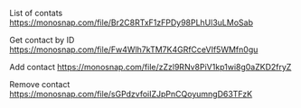 List of contats https://monosnap.com/file/Br2C8RTxF1zFPDy98PLhUl3uLMoSab

Get contact by ID https://monosnap.com/file/Fw4Wlh7kTM7K4GRfCceVIf5WMfn0gu

Add contact https://monosnap.com/file/zZzl9RNv8PiV1kp1wi8g0aZKD2fryZ

Remove contact https://monosnap.com/file/sGPdzvfoiIZJpPnCQoyumngD63TFzK
